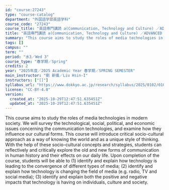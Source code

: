 ```yaml
---
id: "course:27243"
type: "course-catalog"
department: "外国語学部英語学科"
course_code: "27243"
course_title: "英語専門講読 a(Communication, Technology and Culture) ／ADVANCED THEMATIC READING (A)"
title: "英語専門講読 a(Communication, Technology and Culture) ／ADVANCED THEMATIC READING (A)"
summary: "This course aims to study the roles of media technologies in modern society. We will survey the technological, social, p…"
tags: []
campus: ""
term: ""
period: "水3／Wed 3"
course_type: "春学期／Spring"
credits: 2
year: "2025年度／2025 Academic Year 春学期／SPRING SEMESTER"
main_instructor: "劉 新儀／Liu Hsin-I"
instructors: ["[]"]
syllabus_url: "https://www.dokkyo.ac.jp/research/syllabus/2025/0102/0102_27243_ja_JP.html"
license: "CC-BY-4.0"
version:
  created_at: "2025-10-29T12:47:51.635451Z"
  updated_at: "2025-10-29T12:47:51.635451Z"
---
```

This course aims to study the roles of media technologies in modern society. We will survey the technological, social, political, and economic issues concerning the communication technologies, and examine how they influence our cultural forms. This course will introduce critical socio-cultural approach as a way of knowing the world and as a unique style of thinking. With the help of these socio-cultural concepts and strategies, students can reflectively and critically explore the old and new forms of communication in human history and their effects on our daily life. Upon completion of the course, students will be able to (1) identify and explain how technology is leading to the convergence of different types of media; (2) identify and explain how technology is changing the field of media (e.g. radio, TV and social media); (3) identify and explain both the positive and negative impacts that technology is having on individuals, culture and society.
